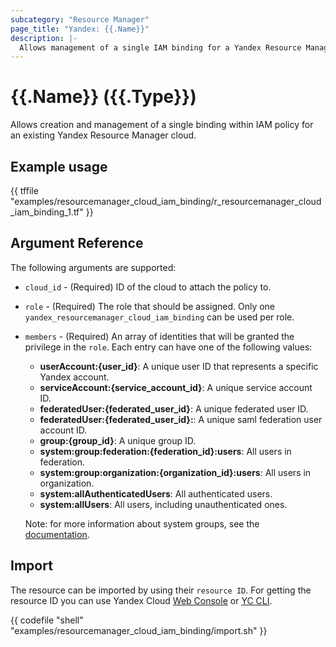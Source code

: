 ```yaml
---
subcategory: "Resource Manager"
page_title: "Yandex: {{.Name}}"
description: |-
  Allows management of a single IAM binding for a Yandex Resource Manager cloud.
---
```


# {{.Name}} ({{.Type}})

Allows creation and management of a single binding within IAM policy for an existing Yandex Resource Manager cloud.

## Example usage

{{ tffile "examples/resourcemanager_cloud_iam_binding/r_resourcemanager_cloud_iam_binding_1.tf" }}

## Argument Reference

The following arguments are supported:

* `cloud_id` - (Required) ID of the cloud to attach the policy to.

* `role` - (Required) The role that should be assigned. Only one `yandex_resourcemanager_cloud_iam_binding` can be used per role.

* `members` - (Required) An array of identities that will be granted the privilege in the `role`. Each entry can have one of the following values:
  * **userAccount:{user_id}**: A unique user ID that represents a specific Yandex account.
  * **serviceAccount:{service_account_id}**: A unique service account ID.
  * **federatedUser:{federated_user_id}**: A unique federated user ID.
  * **federatedUser:{federated_user_id}:**: A unique saml federation user account ID.
  * **group:{group_id}**: A unique group ID.
  * **system:group:federation:{federation_id}:users**: All users in federation.
  * **system:group:organization:{organization_id}:users**: All users in organization.
  * **system:allAuthenticatedUsers**: All authenticated users.
  * **system:allUsers**: All users, including unauthenticated ones.

  Note: for more information about system groups, see the [documentation](https://yandex.cloud/docs/iam/concepts/access-control/system-group).

## Import

The resource can be imported by using their `resource ID`. For getting the resource ID you can use Yandex Cloud [Web Console](https://console.yandex.cloud) or [YC CLI](https://yandex.cloud/docs/cli/quickstart).

{{ codefile "shell" "examples/resourcemanager_cloud_iam_binding/import.sh" }}
